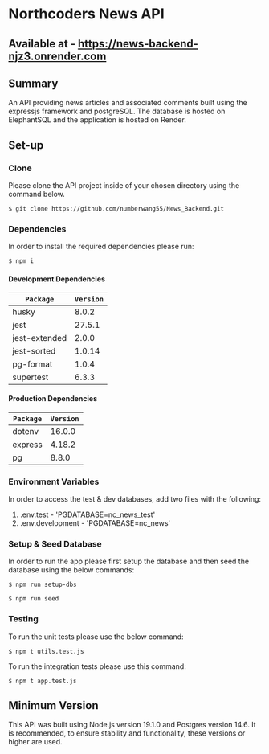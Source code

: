 # Northcoders News API

## Available at - https://news-backend-njz3.onrender.com

## Summary
An API providing news articles and associated comments built using the expressjs framework and postgreSQL. The database is hosted on ElephantSQL and the application is hosted on Render.

## Set-up

### Clone

Please clone the API project inside of your chosen directory using the command below.
```
$ git clone https://github.com/numberwang55/News_Backend.git
```
### Dependencies

In order to install the required dependencies please run:
```
$ npm i
```
#### Development Dependencies 

|`Package`     | `Version` |     
| -------------|-----------|     
| husky        |  8.0.2    |    
| jest         |  27.5.1   |    
| jest-extended|  2.0.0    |    
| jest-sorted  |  1.0.14   |
| pg-format    |  1.0.4    |
| supertest    |  6.3.3    |

#### Production Dependencies

| `Package`   | `Version` |
| ------------|---------- |
|  dotenv     |  16.0.0   |
|  express    |  4.18.2   |
|  pg         |  8.8.0    |

### Environment Variables

In order to access the test & dev databases, add two files with the following: 

1. .env.test - 'PGDATABASE=nc_news_test'
2. .env.development - 'PGDATABASE=nc_news'

### Setup & Seed Database

In order to run the app please first setup the database and then seed the database using the below commands:
```
$ npm run setup-dbs

$ npm run seed
```
### Testing

To run the unit tests please use the below command:

```
$ npm t utils.test.js
```
To run the integration tests please use this command:

```
$ npm t app.test.js
```
## Minimum Version

This API was built using Node.js version 19.1.0 and Postgres version 14.6. It is recommended, to ensure stability and functionality, these versions or higher are used. 